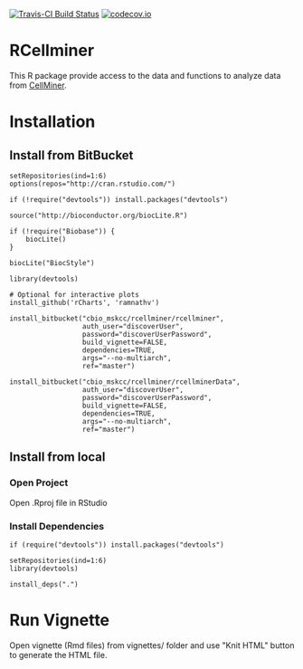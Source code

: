 [![Travis-CI Build Status](https://travis-ci.org/cannin/rcellminer.svg?branch=master)](https://travis-ci.org/cannin/rcellminer)
[![codecov.io](https://codecov.io/github/cannin/rcellminer/coverage.svg?branch=master)](https://codecov.io/github/cannin/rcellminer?branch=master)

# RCellminer

This R package provide access to the data and functions to analyze data from [CellMiner](http://discover.nci.nih.gov/cellminer).

# Installation

## Install from BitBucket
    setRepositories(ind=1:6)
    options(repos="http://cran.rstudio.com/")

    if (!require("devtools")) install.packages("devtools")

    source("http://bioconductor.org/biocLite.R")

    if (!require("Biobase")) {
        biocLite()
    }

    biocLite("BiocStyle")

    library(devtools)

    # Optional for interactive plots
    install_github('rCharts', 'ramnathv')

    install_bitbucket("cbio_mskcc/rcellminer/rcellminer",
                      auth_user="discoverUser",
                      password="discoverUserPassword",
                      build_vignette=FALSE,
                      dependencies=TRUE,
                      args="--no-multiarch",
                      ref="master")

    install_bitbucket("cbio_mskcc/rcellminer/rcellminerData",
                      auth_user="discoverUser",
                      password="discoverUserPassword",
                      build_vignette=FALSE,
                      dependencies=TRUE,
                      args="--no-multiarch",
                      ref="master")

## Install from local
### Open Project

Open .Rproj file in RStudio

### Install Dependencies
    if (require("devtools")) install.packages("devtools")

    setRepositories(ind=1:6)
    library(devtools)

    install_deps(".")

# Run Vignette

Open vignette (Rmd files) from vignettes/ folder and use "Knit HTML" button to generate the HTML file.
